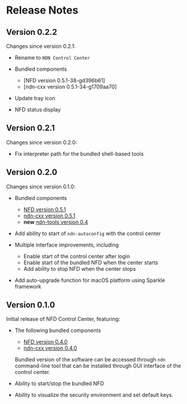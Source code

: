 Release Notes
=============

## Version 0.2.2

Changes since version 0.2.1:

- Rename to `NDN Control Center`

- Bundled components

    * [NFD version 0.5.1-38-gd396b61]
    * [ndn-cxx version 0.5.1-34-g1709aa70]

- Update tray icon

- NFD status display

## Version 0.2.1

Changes since version 0.2.0:

- Fix interpreter path for the bundled shell-based tools

## Version 0.2.0

Changes since version 0.1.0:

- Bundled components

    * [NFD version 0.5.1](http://named-data.net/doc/NFD/0.5.1/RELEASE_NOTES.html)
    * [ndn-cxx version 0.5.1](http://named-data.net/doc/ndn-cxx/0.5.1/RELEASE_NOTES.html)
    * **new** [ndn-tools version 0.4](https://github.com/named-data/ndn-tools/releases/tag/ndn-tools-0.4)

- Add ability to start of `ndn-autoconfig` with the control center

- Multiple interface improvements, including

  * Enable start of the control center after login
  * Enable start of the bundled NFD when the center starts
  * Add ability to stop NFD when the center stops

- Add auto-upgrade function for macOS platform using Sparkle framework

## Version 0.1.0

Initial release of NFD Control Center, featuring:

- The following bundled components

    * [NFD version 0.4.0](http://named-data.net/doc/NFD/0.4.0/RELEASE_NOTES.html)
    * [ndn-cxx version 0.4.0](http://named-data.net/doc/ndn-cxx/0.4.0/RELEASE_NOTES.html)

    Bundled version of the software can be accessed through `ndn` command-line tool that can be installed through GUI interface of the control center.

- Ability to start/stop the bundled NFD

- Ability to visualize the security environment and set default keys.
